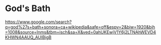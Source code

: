 # God's Bath

https://www.google.com/search?q=god%27s+bath+sonora+ca+wikipedia&safe=off&espv=2&biw=1920&bih=1008&source=lnms&tbm=isch&sa=X&ved=0ahUKEwjV1Y6j2LTNAhWEVD4KHWN4AAUQ_AUIBigB
